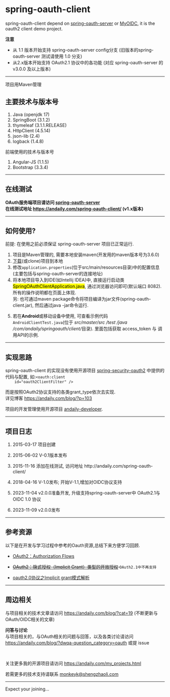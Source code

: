 # spring-oauth-client

<div>
  spring-oauth-client depend on <a href="https://gitee.com/shengzhao/spring-oauth-server">spring-oauth-server</a> or <a href="https://gitee.com/mkk/MyOIDC">MyOIDC</a>,
  it is the oauth2 client demo project.
</div>

<strong>注意</strong>  

- 从 1.1 版本开始支持 spring-oauth-server  config分支 (旧版本的spring-oauth-server 测试请使用 1.0 分支)
- 从2.x版本开始支持 OAuth2.1 协议中的各功能  (对应 spring-oauth-server 的 v3.0.0 及以上版本)

<hr/>


项目用Maven管理


## 主要技术与版本号

<ol>
     <li>Java (openjdk 17)</li>
     <li>SpringBoot (3.1.2)</li>
     <li>thymeleaf (3.1.1.RELEASE)</li>
     <li>HttpClient (4.5.14)</li>
     <li>json-lib (2.4)</li>
     <li>logback (1.4.8)</li>
</ol>
前端使用的技术与版本号
<ol>
    <li>Angular-JS (1.1.5)</li>
    <li>Bootstrap (3.3.4)</li>
</ol>
<hr/>

## 在线测试
<strong>
    OAuth服务端项目请访问 <a href="https://gitee.com/shengzhao/spring-oauth-server">spring-oauth-server</a>
</strong>
<br/>
<strong>
    在线测试地址 <a href="https://andaily.com/spring-oauth-client/">https://andaily.com/spring-oauth-client/</a> (v1.x版本)
</strong>

<hr/>

## 如何使用?

前提: 在使用之前必须保证 spring-oauth-server 项目已正常运行.
<ol>
    <li>
        项目是Maven管理的, 需要本地安装maven(开发用的maven版本号为3.6.0)
    </li>
    <li>
        <a href="https://gitee.com/mkk/spring-oauth-client">下载</a>(或clone)项目到本地
    </li>
    <li>
        修改<code>application.properties</code>(位于src/main/resources目录)中的配置信息(主要包括与spring-oauth-server的连接地址)
    </li>
    <li>
        将本地项目导入到IDE(如Intellij IDEA)中, 直接运行启动类 <mark>SpringOAuthClientApplication.java</mark>, 通过浏览器访问即可(默认端口 8082).
        <br/>
        所有的操作说明都在页面上体现.
        <br/>
           另: 也可通过maven package命令将项目编译为jar文件(spring-oauth-client.jar), 然后通过java -jar命令运行.
    </li>
    <li>
        <p>
            若在<strong>Android</strong>或移动设备中使用, 可查看示例代码 <code>AndroidClientTest.java</code>(位于<em> src/master/src /test /java /com/andaily/springoauth/client/</em>目录).
            里面包括获取 access_token 与 调用API的示例.
        </p>
    </li>
</ol>


<hr/>

## 实现思路

<p>
    spring-oauth-client 的实现没有使用开源项目 <a
        href="https://github.com/spring-projects/spring-security-oauth/tree/master/spring-security-oauth2"
        target="_blank">spring-security-oauth2</a> 中提供的代码与配置, 如:<code>&lt;oauth:client
    id="oauth2ClientFilter" /&gt;</code>
</p>
<div>
    而是按照OAuth2协议支持的各类grant_type依次去实现.
    <br/>
    详见博客 <a href="https://andaily.com/blog/?p=103" target="_blank">https://andaily.com/blog/?p=103</a>

</div>


<p>
    项目的开发管理使用开源项目 <a href="https://gitee.com/mkk/andaily-developer">andaily-developer</a>.
</p>
<hr/>

## 项目日志

<ol>
    <li>
        <p>2015-03-17    项目创建</p>
    </li>
    <li>
        <p>2015-06-02    V-0.1版本发布</p>
    </li>
    <li>
        <p>2015-11-16    添加在线测试, 访问地址 http://andaily.com/spring-oauth-client/ </p>
    </li>
    <li>
        <p>2018-04-16    V-1.0发布; 开始V-1.1,增加对OIDC协议支持 </p>
    </li>   
    <li>
        <p>2023-11-04    v2.0.0准备开发, 升级支持spring-oauth-server中 OAuth2.1与OIDC 1.0 协议 </p>
    </li>    
    <li>
        <p>2023-11-09    v2.0.0发布 </p>
    </li>
</ol>


<hr/>

## 参考资源

以下是在开发与学习过程中参考的Oauth资源,总结下来方便学习回顾.
<ul>
    <li><p>
        <a href="http://www.dannysite.com/blog/176/">OAuth2：Authorization Flows</a>
    </p></li>
    <li><del>
        <a href="http://www.dannysite.com/blog/178/">OAuth2：隐式授权（Implicit Grant）类型的开放授权</a>
    </del> <code>OAuth2.1中不再支持</code></li>
    <li><p>
        <a href="http://www.tuicool.com/articles/QrUVvuf">oauth2.0协议之Implicit grant模式解析</a>
    </p></li>
</ul>


<hr/>

## 周边相关

<div>
    与项目相关的技术文章请访问 <a href="https://andaily.com/blog/?cat=19">https://andaily.com/blog/?cat=19</a> (不断更新与OAuth/OIDC相关的文章)
</div>
<p>
    <strong>问答与讨论</strong>
    <br/>
    与项目相关的，与OAuth相关的问题与回答，以及各类讨论请访问<br/>
    <a href="https://andaily.com/blog/?dwqa-question_category=oauth">https://andaily.com/blog/?dwqa-question_category=oauth</a> 或提 issue
</p>

<br/>
<p>
 关注更多我的开源项目请访问 <a href="https://andaily.com/my_projects.html">https://andaily.com/my_projects.html</a>
</p>
<p>
 若需更多的技术支持请联系 <a href="mailto:monkeyk@shengzhaoli.com">monkeyk@shengzhaoli.com</a>
</p>

<hr/>
<div>
  Expect your joining...
</div>